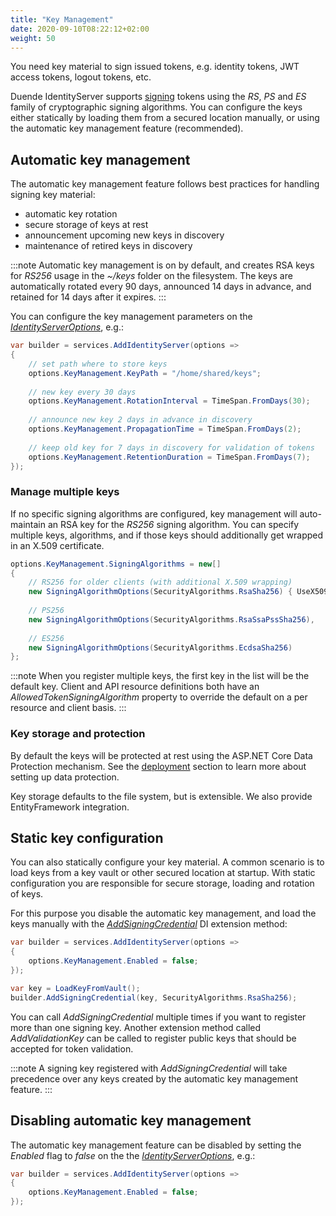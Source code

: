 ```yaml
---
title: "Key Management"
date: 2020-09-10T08:22:12+02:00
weight: 50
---
```


You need key material to sign issued tokens, e.g. identity tokens, JWT access tokens, logout tokens, etc.

Duende IdentityServer supports [signing](https://tools.ietf.org/html/rfc7515) tokens using the *RS*, *PS* and *ES* family of cryptographic signing algorithms. You can configure the keys either statically by loading them from a secured location manually, or using the automatic key management feature (recommended).

## Automatic key management
The automatic key management feature follows best practices for handling signing key material:

* automatic key rotation
* secure storage of keys at rest
* announcement upcoming new keys in discovery
* maintenance of retired keys in discovery

:::note
Automatic key management is on by default, and creates RSA keys for *RS256* usage in the *~/keys* folder on the filesystem.
The keys are automatically rotated every 90 days, announced 14 days in advance, and retained for 14 days after it expires.
:::

You can configure the key management parameters on the [*IdentityServerOptions*](/identityserver/v5/reference/options#key-management), e.g.:

```cs
var builder = services.AddIdentityServer(options =>
{
    // set path where to store keys
    options.KeyManagement.KeyPath = "/home/shared/keys";
    
    // new key every 30 days
    options.KeyManagement.RotationInterval = TimeSpan.FromDays(30);
    
    // announce new key 2 days in advance in discovery
    options.KeyManagement.PropagationTime = TimeSpan.FromDays(2);
    
    // keep old key for 7 days in discovery for validation of tokens
    options.KeyManagement.RetentionDuration = TimeSpan.FromDays(7);
});
```

### Manage multiple keys
If no specific signing algorithms are configured, key management will auto-maintain an RSA key for the *RS256* signing algorithm. You can specify multiple keys, algorithms, and if those keys should additionally get wrapped in an X.509 certificate.

```cs
options.KeyManagement.SigningAlgorithms = new[]
{
    // RS256 for older clients (with additional X.509 wrapping)
    new SigningAlgorithmOptions(SecurityAlgorithms.RsaSha256) { UseX509Certificate = true },
    
    // PS256
    new SigningAlgorithmOptions(SecurityAlgorithms.RsaSsaPssSha256),
    
    // ES256
    new SigningAlgorithmOptions(SecurityAlgorithms.EcdsaSha256)
};
```

:::note
When you register multiple keys, the first key in the list will be the default key. Client and API resource definitions both have an *AllowedTokenSigningAlgorithm* property to override the default on a per resource and client basis.
:::

### Key storage and protection
By default the keys will be protected at rest using the ASP.NET Core Data Protection mechanism. See the [deployment](/identityserver/v5/deployment) section to learn more about setting up data protection.

Key storage defaults to the file system, but is extensible. We also provide EntityFramework integration.

## Static key configuration
You can also statically configure your key material. A common scenario is to load keys from a key vault or other secured location at startup. With static configuration you are responsible for secure storage, loading and rotation of keys.

For this purpose you disable the automatic key management, and load the keys manually with the [*AddSigningCredential*](/identityserver/v5/reference/di#signing-keys) DI extension method:

```cs
var builder = services.AddIdentityServer(options =>
{  
    options.KeyManagement.Enabled = false;
});

var key = LoadKeyFromVault();
builder.AddSigningCredential(key, SecurityAlgorithms.RsaSha256);
```

You can call *AddSigningCredential* multiple times if you want to register more than one signing key. Another extension method called *AddValidationKey* can be called to register public keys that should be accepted for token validation.

:::note
A signing key registered with *AddSigningCredential* will take precedence over any keys created by the automatic key management feature.
:::


## Disabling automatic key management
The automatic key management feature can be disabled by setting the *Enabled* flag to *false* on the the [*IdentityServerOptions*](/identityserver/v5/reference/options#key-management), e.g.:

```cs
var builder = services.AddIdentityServer(options =>
{
    options.KeyManagement.Enabled = false;
});
```



